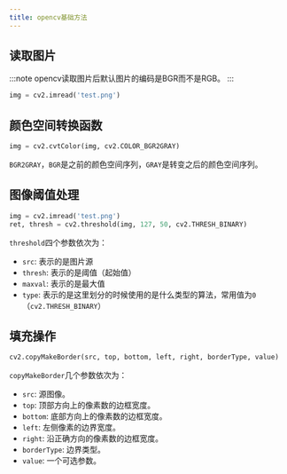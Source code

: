 ```yaml
---
title: opencv基础方法
---
```


## 读取图片

:::note
opencv读取图片后默认图片的编码是BGR而不是RGB。
:::

```python
img = cv2.imread('test.png')
```

## 颜色空间转换函数

```python
img = cv2.cvtColor(img, cv2.COLOR_BGR2GRAY)
```

`BGR2GRAY`，`BGR`是之前的颜色空间序列，`GRAY`是转变之后的颜色空间序列。

## 图像阈值处理

```python
img = cv2.imread('test.png')
ret, thresh = cv2.threshold(img, 127, 50, cv2.THRESH_BINARY)
```

`threshold`四个参数依次为：

- `src`: 表示的是图片源
- `thresh`: 表示的是阈值（起始值）
- `maxval`: 表示的是最大值
- `type`: 表示的是这里划分的时候使用的是什么类型的算法，常用值为`0`（`cv2.THRESH_BINARY`）

## 填充操作

```python
cv2.copyMakeBorder(src, top, bottom, left, right, borderType, value)
```

`copyMakeBorder`几个参数依次为：

- `src`: 源图像。
- `top`: 顶部方向上的像素数的边框宽度。
- `bottom`: 底部方向上的像素数的边框宽度。
- `left`: 左侧像素的边界宽度。
- `right`: 沿正确方向的像素数的边框宽度。
- `borderType`: 边界类型。
- `value`: 一个可选参数。